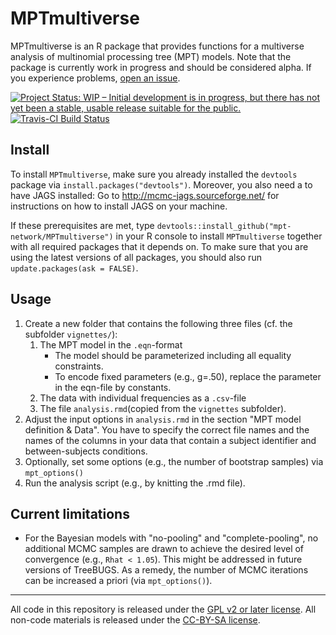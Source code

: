 # MPTmultiverse

MPTmultiverse is an R package that provides functions for a multiverse analysis of multinomial processing tree (MPT) models. Note that the package is currently work in progress and should be considered alpha. If you experience problems, [open an issue](https://github.com/mpt-network/MPTmultiverse/issues/new).


[![Project Status: WIP – Initial development is in progress, but there has not yet been a stable, usable release suitable for the public.](http://www.repostatus.org/badges/latest/wip.svg)](http://www.repostatus.org/#wip)
[![Travis-CI Build Status](https://travis-ci.org/mpt-network/MPTmultiverse.svg?branch=master)](https://travis-ci.org/mpt-network/MPTmultiverse)


## Install

To install `MPTmultiverse`, make sure you already installed the `devtools` package via `install.packages("devtools")`. Moreover, you also need a to have JAGS installed: Go to http://mcmc-jags.sourceforge.net/ for instructions on how to install JAGS on your machine.

If these prerequisites are met, type `devtools::install_github("mpt-network/MPTmultiverse")` in your R console to install `MPTmultiverse` together with all required packages that it depends on. To make sure that you are using the latest versions of all packages, you should also run `update.packages(ask = FALSE)`.

## Usage

1. Create a new folder that contains the following three files
   (cf. the subfolder `vignettes/`):
    1. The MPT model in the `.eqn`-format
        * The model should be parameterized including all equality constraints.
        * To encode fixed parameters (e.g., g=.50), replace the parameter 
          in the eqn-file by constants.
    2. The data with individual frequencies as a `.csv`-file
    3. The file `analysis.rmd`(copied from the `vignettes` subfolder). 
2. Adjust the input options in `analysis.rmd` in the section 
   "MPT model definition & Data". You have to specify the correct file names
   and the names of the columns in your data that contain a subject identifier and
   between-subjects conditions.
3. Optionally, set some options (e.g., the number of bootstrap samples) via `mpt_options()`
3. Run the analysis script (e.g., by knitting the .rmd file).

## Current limitations

* For the Bayesian models with "no-pooling" and "complete-pooling", no additional 
  MCMC samples are drawn to achieve the desired level of convergence (e.g., `Rhat < 1.05`).
  This might be addressed in future versions of TreeBUGS. 
  As a remedy, the number of MCMC iterations can be increased a priori (via `mpt_options()`).
  
---

All code in this repository is released under the [GPL v2 or later license](https://www.gnu.org/licenses/old-licenses/gpl-2.0.en.html). All non-code materials is released under the [CC-BY-SA license](https://creativecommons.org/licenses/by-sa/4.0/).
